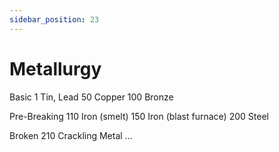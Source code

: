 ```yaml
---
sidebar_position: 23
---
```


# Metallurgy

Basic
1	Tin, Lead
50	Copper
100	Bronze

Pre-Breaking
110	Iron (smelt)
150	Iron (blast furnace)
200	Steel

Broken
210	Crackling Metal
…
